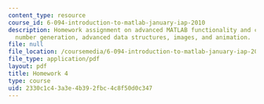 ```yaml
---
content_type: resource
course_id: 6-094-introduction-to-matlab-january-iap-2010
description: Homework assignment on advanced MATLAB functionality and concepts, random
  number generation, advanced data structures, images, and animation.
file: null
file_location: /coursemedia/6-094-introduction-to-matlab-january-iap-2010/2330c1c43a3e4b392fbc4c8f50d0c347_MIT6_094IAP10_assn04.pdf
file_type: application/pdf
layout: pdf
title: Homework 4
type: course
uid: 2330c1c4-3a3e-4b39-2fbc-4c8f50d0c347
---
```


